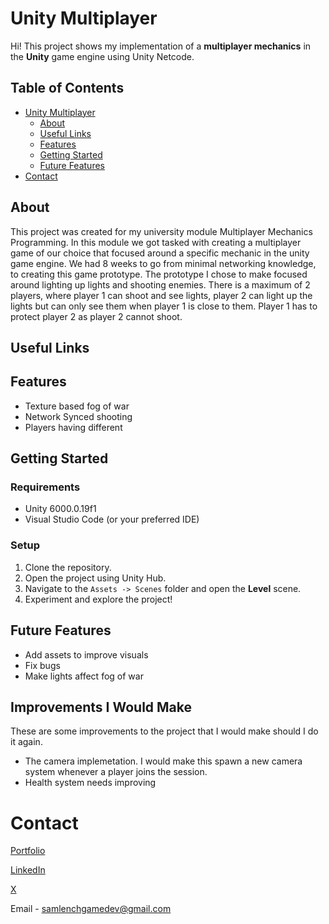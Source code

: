 # Unity Multiplayer

Hi! This project shows my implementation of a **multiplayer mechanics** in the **Unity** game engine using Unity Netcode.
## Table of Contents
- [Unity Multiplayer](#unity-multiplayer)
  * [About](#about)
  * [Useful Links](#useful-links)
  * [Features](#features)
  * [Getting Started](#getting-started)
  * [Future Features](#future-features)
- [Contact](#contact)

## About
This project was created for my university module Multiplayer Mechanics Programming. In this module we got tasked with creating a multiplayer game of our choice that focused around a specific mechanic in the unity game engine. We had 8 weeks to go from minimal networking knowledge, to creating this game prototype. The prototype I chose to make focused around lighting up lights and shooting enemies. There is a maximum of 2 players, where player 1 can shoot and see lights, player 2 can light up the lights but can only see them when player 1 is close to them. Player 1 has to protect player 2 as player 2 cannot shoot. 
## Useful Links

## Features
 - Texture based fog of war
 - Network Synced shooting
 - Players having different 
## Getting Started
### Requirements

 - Unity 6000.0.19f1
 - Visual Studio Code (or your preferred IDE)

### Setup
 1. Clone the repository. 
 2. Open the project using Unity Hub.
 3. Navigate to the `Assets -> Scenes` folder and open the **Level** scene.
 4. Experiment and explore the project!

## Future Features
- Add assets to improve visuals
- Fix bugs
- Make lights affect fog of war

## Improvements I Would Make
  These are some improvements to the project that I would make should I do it again.
  - The camera implemetation. I would make this spawn a new camera system whenever a player joins the session.
  - Health system needs improving
# Contact
[Portfolio](https://lenchsam.com)

[LinkedIn](https://www.linkedin.com/in/sam-lench-8586b6279/)

[X](https://x.com/SamLenchGameDev)

Email - samlenchgamedev@gmail.com
